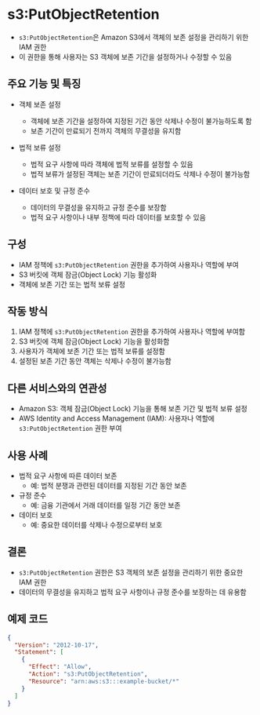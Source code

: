 # s3:PutObjectRetention

- `s3:PutObjectRetention`은 Amazon S3에서 객체의 보존 설정을 관리하기 위한 IAM 권한
- 이 권한을 통해 사용자는 S3 객체에 보존 기간을 설정하거나 수정할 수 있음

## 주요 기능 및 특징
- 객체 보존 설정
  - 객체에 보존 기간을 설정하여 지정된 기간 동안 삭제나 수정이 불가능하도록 함
  - 보존 기간이 만료되기 전까지 객체의 무결성을 유지함

- 법적 보류 설정
  - 법적 요구 사항에 따라 객체에 법적 보류를 설정할 수 있음
  - 법적 보류가 설정된 객체는 보존 기간이 만료되더라도 삭제나 수정이 불가능함

- 데이터 보호 및 규정 준수
  - 데이터의 무결성을 유지하고 규정 준수를 보장함
  - 법적 요구 사항이나 내부 정책에 따라 데이터를 보호할 수 있음

## 구성
- IAM 정책에 `s3:PutObjectRetention` 권한을 추가하여 사용자나 역할에 부여
- S3 버킷에 객체 잠금(Object Lock) 기능 활성화
- 객체에 보존 기간 또는 법적 보류 설정

## 작동 방식
1. IAM 정책에 `s3:PutObjectRetention` 권한을 추가하여 사용자나 역할에 부여함
2. S3 버킷에 객체 잠금(Object Lock) 기능을 활성화함
3. 사용자가 객체에 보존 기간 또는 법적 보류를 설정함
4. 설정된 보존 기간 동안 객체는 삭제나 수정이 불가능함

## 다른 서비스와의 연관성
- Amazon S3: 객체 잠금(Object Lock) 기능을 통해 보존 기간 및 법적 보류 설정
- AWS Identity and Access Management (IAM): 사용자나 역할에 `s3:PutObjectRetention` 권한 부여

## 사용 사례
- 법적 요구 사항에 따른 데이터 보존
  - 예: 법적 분쟁과 관련된 데이터를 지정된 기간 동안 보존
- 규정 준수
  - 예: 금융 기관에서 거래 데이터를 일정 기간 동안 보존
- 데이터 보호
  - 예: 중요한 데이터를 삭제나 수정으로부터 보호

## 결론
- `s3:PutObjectRetention` 권한은 S3 객체의 보존 설정을 관리하기 위한 중요한 IAM 권한
- 데이터의 무결성을 유지하고 법적 요구 사항이나 규정 준수를 보장하는 데 유용함

## 예제 코드
```json
{
  "Version": "2012-10-17",
  "Statement": [
    {
      "Effect": "Allow",
      "Action": "s3:PutObjectRetention",
      "Resource": "arn:aws:s3:::example-bucket/*"
    }
  ]
}